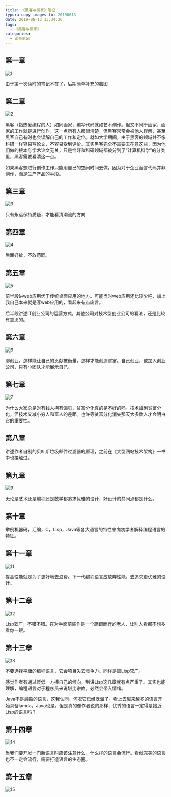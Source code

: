 ```yaml
---
title: 《黑客与画家》笔记
typora-copy-images-to: 20190613
date: 2019-06-13 13:34:36
tags:
  - 《黑客与画家》
categories:
  - 读书笔记
---
```


## 第一章

![1](20190613/1.png)

由于第一次读时的笔记不在了，后期简单补充的脑图

## 第二章

![2](20190613/2.png)

黑客（指热爱编程的人）如同画家，编写代码就如艺术创作。但又不同于画家，画家的工作就是进行创作，这一点所有人都很清楚，但黑客常常会被他人误解，甚至黑客自己有时也会误解自己的工作和定位。就如大学期间，由于黑客的领域并不像科研一样容易写论文，不容易受到评价。其实黑客完全不需要去在意这些，因为他们做的根本与学术论文无关，只是恰好和科研领域都被分到了“计算机科学”的分类里，黑客需要看清这一点。

如果黑客想进行创作工作只能用自己的空闲时间去做，因为对于企业而言代码并非创作，而是生产产品的手段。

## 第三章

![3](20190613/3.png)

只有永远保持质疑，才能看清潮流的方向

## 第四章

![4](20190613/4.png)

后面好扯，不敢苟同。

## 第五章

![5](20190613/5.png)

前半段讲web应用优于传统桌面应用的地方。可能当时web应用还比较少吧，加上我自己本来就是写web应用的，看起来有点废言。

后半段讲述IT创业公司的运营方式，其他公司对技术型创业公司的看法，还是比较有意思的。

## 第六章

![6](20190613/6.png)

聊创业。怎样能让自己的贡献被衡量，怎样才能创造财富。自己创业，或加入创业公司，只有小团队才能展示自己。

## 第七章

![7](20190613/7.png)

为什么大家总是对有钱人抱有偏见，贫富分化真的是不好的吗。技术加剧贫富分化，但技术又减小穷人和富人的差距。也许等贫富分化消失那天大多数人才会明白它的重要性。

## 第八章

讲述作者自制的贝叶斯垃圾邮件过滤器的原理，之前在《大型网站技术架构》一书中也接触过。

## 第九章

![9](20190613/9.png)

无论是艺术还是编程还是数学都追求优雅的设计，好设计的共同点都是什么。

## 第十章

举例机器码，汇编，C，Lisp，Java等各大语言的特性来向初学者解释编程语言的特征。

## 第十一章

![11](20190613/11.png)

提高性能就是为了更好地去浪费。下一代编程语言应放弃性能，去追求更优雅的设计。

## 第十二章

![12](20190613/12.png)

Lisp软广，不错不错。在对手面前装作是一个蹒跚而行的老人，让别人看都不想多看你一眼。

## 第十三章

![13](20190613/13.png)

不要选择平庸的编程语言，它会项目失去竞争力。同样是篇Lisp软广。

感觉作者有通过贬低一方捧自己的倾向，到讲Lisp这几章就有点严重了。其实也能理解，编程语言对于程序员来说堪比宗教，必然会带入情绪。

Java不是最酷的语言，这我认同，何况它已经泛滥了。看上去越来越多的语言开始具备lamda，Java也是。但是真的像作者说的那样，优秀的语言一定得是接近Lisp的语言吗？

## 第十四章

![14](20190613/14.png)

当我们要开发一门新语言时应该注意什么，什么样的语言会流行。看似完美的语言也不一定会流行，需要打造语言的生态圈。

## 第十五章

![15](20190613/15.png)

